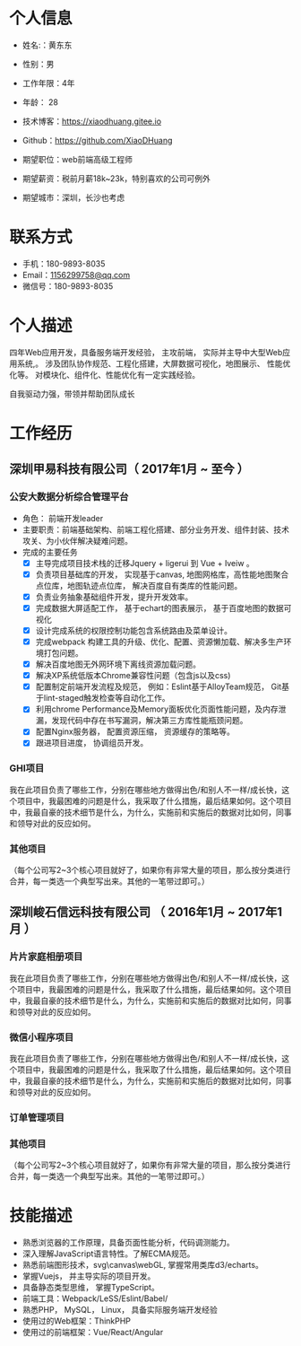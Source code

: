 # 个人信息
 -  姓名:：黄东东
 -  性别：男
 - 工作年限：4年
 - 年龄： 28
 - 技术博客：https://xiaodhuang.gitee.io
 - Github：https://github.com/XiaoDHuang

 - 期望职位：web前端高级工程师
 - 期望薪资：税前月薪18k~23k，特别喜欢的公司可例外
 - 期望城市：深圳，长沙也考虑

# 联系方式

- 手机：180-9893-8035
- Email：1156299758@qq.com
- 微信号：180-9893-8035

# 个人描述
四年Web应用开发，具备服务端开发经验， 主攻前端， 实际并主导中大型Web应用系统,。 涉及团队协作规范、工程化搭建，大屏数据可视化，地图展示、 性能优化等。 对模块化、组件化、性能优化有一定实践经验。

自我驱动力强，带领并帮助团队成长

# 工作经历

## 深圳甲易科技有限公司（ 2017年1月 ~ 至今 ）

### 公安大数据分析综合管理平台
-  角色： 前端开发leader
-  主要职责：前端基础架构、前端工程化搭建、部分业务开发、组件封装、技术攻关、为小伙伴解决疑难问题。
-  完成的主要任务
    - [x] 主导完成项目技术栈的迁移Jquery + ligerui 到 Vue + Iveiw 。
    - [x] 负责项目基础库的开发， 实现基于canvas, 地图网格库，高性能地图聚合点位库，地图轨迹点位库， 解决百度自有类库的性能问题。
    - [x]  负责业务抽象基础组件开发，提升开发效率。
    - [x]  完成数据大屏适配工作， 基于echart的图表展示， 基于百度地图的数据可视化
    - [x]  设计完成系统的权限控制功能包含系统路由及菜单设计。
    - [x]  完成webpack 构建工具的升级、优化、配置、资源懒加载、解决多生产环境打包问题。
    - [x]  解决百度地图无外网环境下离线资源加载问题。
    - [x]  解决XP系统低版本Chrome兼容性问题（包含js以及css)
    - [x]  配置制定前端开发流程及规范， 例如：Eslint基于AlloyTeam规范， Git基于lint-staged触发检查等自动化工作。
    - [x]  利用chrome Performance及Memory面板优化页面性能问题，及内存泄漏，发现代码中存在书写漏洞，解决第三方库性能瓶颈问题。
    - [x]  配置Nginx服务器， 配置资源压缩， 资源缓存的策略等。
    - [x]  跟进项目进度， 协调组员开发。

### GHI项目 
我在此项目负责了哪些工作，分别在哪些地方做得出色/和别人不一样/成长快，这个项目中，我最困难的问题是什么，我采取了什么措施，最后结果如何。这个项目中，我最自豪的技术细节是什么，为什么，实施前和实施后的数据对比如何，同事和领导对此的反应如何。


### 其他项目

（每个公司写2~3个核心项目就好了，如果你有非常大量的项目，那么按分类进行合并，每一类选一个典型写出来。其他的一笔带过即可。）

  
## 深圳峻石信远科技有限公司 （ 2016年1月 ~ 2017年1月 ）

### 片片家庭相册项目 
我在此项目负责了哪些工作，分别在哪些地方做得出色/和别人不一样/成长快，这个项目中，我最困难的问题是什么，我采取了什么措施，最后结果如何。这个项目中，我最自豪的技术细节是什么，为什么，实施前和实施后的数据对比如何，同事和领导对此的反应如何。


### 微信小程序项目 
我在此项目负责了哪些工作，分别在哪些地方做得出色/和别人不一样/成长快，这个项目中，我最困难的问题是什么，我采取了什么措施，最后结果如何。这个项目中，我最自豪的技术细节是什么，为什么，实施前和实施后的数据对比如何，同事和领导对此的反应如何。

### 订单管理项目


### 其他项目

（每个公司写2~3个核心项目就好了，如果你有非常大量的项目，那么按分类进行合并，每一类选一个典型写出来。其他的一笔带过即可。）

# 技能描述
- 熟悉浏览器的工作原理，具备页面性能分析，代码调测能力。
- 深入理解JavaScript语言特性。了解ECMA规范。
- 熟悉前端图形技术，svg\canvas\webGL,  掌握常用类库d3/echarts。
-  掌握Vuejs， 并主导实际的项目开发。
- 具备静态类型思维， 掌握TypeScript。
- 前端工具：Webpack/LeSS/Eslint/Babel/
-  熟悉PHP， MySQL， Linux， 具备实际服务端开发经验
-  使用过的Web框架：ThinkPHP
-  使用过的前端框架：Vue/React/Angular

      
